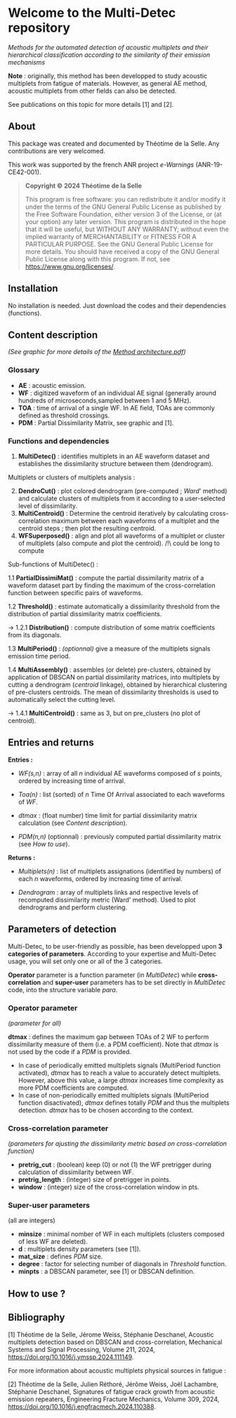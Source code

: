 # Welcome to the __Multi-Detec__ repository
  
</div>

_Methods for the automated detection of acoustic multiplets and their hierarchical classification according to the similarity of their emission mechanisms_


__Note__ : originally, this method has been developped to study acoustic multiplets from fatigue of materials. However, as general AE method, acoustic multiplets from other fields can also be detected.

See publications on this topic for more details [1] and [2].

## About

This package was created and documented by Théotime de la Selle.
Any contributions are very welcomed.

This work was supported by the french ANR project _e-Warnings_ (ANR-19-CE42-001).

> __Copyright ©️ 2024 Théotime de la Selle__
>
> This program is free software: you can redistribute it and/or modify
it under the terms of the GNU General Public License as published by
the Free Software Foundation, either version 3 of the License, or
(at your option) any later version.
> This program is distributed in the hope that it will be useful,
but WITHOUT ANY WARRANTY; without even the implied warranty of
MERCHANTABILITY or FITNESS FOR A PARTICULAR PURPOSE.  See the
GNU General Public License for more details.
> You should have received a copy of the GNU General Public License
along with this program. If not, see <https://www.gnu.org/licenses/>.

## Installation

No installation is needed. Just download the codes and their dependencies (functions).

## Content description
_(See graphic for more details of the [Method architecture.pdf](https://github.com/Tdelaselle/Multi-Detec/files/14540092/Method.architecture.pdf))_

### Glossary

- __AE__ : acoustic emission. 
- __WF__ : digitized waveform of an individual AE signal (generally around hundreds of microseconds,sampled between 1 and 5 MHz).
- __TOA__ : time of arrival of a single WF. In AE field, TOAs are commonly defined as threshold crossings.
- __PDM__ : Partial Dissimilarity Matrix, see graphic and [1]. 

### Functions and dependencies

1. __MultiDetec()__ : identifies multiplets in an AE waveform dataset and establishes the dissimilarity structure between them (dendrogram).

Multiplets or clusters of multiplets analysis : 

2. __DendroCut()__ : plot colored dendrogram (pre-computed ; _Ward_' method) and calculate clusters of multiplets from it according to a user-selected level of dissimilarity.  
3. __MultiCentroid()__ : Determine the centroid iteratively by calculating cross-correlation maximum between each waveforms of a multiplet and the centroid steps ; then plot the resulting                             centroid.
4. __WFSuperposed()__ : align and plot all waveforms of a multiplet or cluster of multiplets (also compute and plot the centroid). /!\ could be long to compute 

Sub-functions of MultiDetec() : 

1.1 __PartialDissimiMat()__ : compute the partial dissimilarity matrix of a waveform dataset part by finding the maximum of the cross-correlation function between specific pairs of waveforms.

1.2 __Threshold()__ : estimate automatically a dissimilarity threshold from the distribution of partial dissimilarity matrix coefficients. 

 ->  1.2.1 __Distribution()__ : compute distribution of some matrix coefficients from its diagonals.
  
1.3 __MultiPeriod()__ : _(optionnal)_ give a measure of the multiplets signals emission time period.

1.4 __MultiAssembly()__ : assembles (or delete) pre-clusters, obtained by application of DBSCAN on partial dissimilarity matrices, into multiplets by cutting a dendrogram (_centroid_                                 linkage), obtained by hierarchical clustering of pre-clusters centroids. The mean of dissimilarity thresholds is used to automatically select the cutting level.

 ->  1.4.1 __MultiCentroid()__ : same as 3, but on pre_clusters (no plot of centroid). 

## Entries and returns 

__Entries :__ 

- _WF(s,n)_ : array of all _n_ individual AE waveforms composed of _s_ points, ordered by increasing time of arrival.

- _Toa(n)_ : list (sorted) of _n_ Time Of Arrival associated to each waveforms of _WF_.
- _dtmax_ : (float number) time limit for partial dissimilarity matrix calculation (see _Content description_).
- _PDM(n,n)_ (optionnal) : previously computed partial dissimilarity matrix (see _How to use_).

__Returns :__

- _Multiplets(n)_ : list of multiplets assignations (identified by numbers) of each _n_ waveforms, ordered by increasing time of arrival.

- _Dendrogram_ : array of multiplets links and respective levels of recomputed dissimilarity metric (Ward' method). Used to plot dendrograms and perform clustering. 

## Parameters of detection

Multi-Detec, to be user-friendly as possible, has been developped upon **3 categories of parameters**. According to your expertise and Multi-Detec usage, you will set only one or all of the 3 categories.  

__Operator__ parameter is a function parameter (in _MultiDetec_) while __cross-correlation__ and __super-user__ parameters has to be set directly in _MultiDetec_ code, into the structure variable _para_.  

### Operator parameter
_(parameter for all)_

__dtmax__ : defines the maximum gap between TOAs of 2 WF to perform dissimilarity measure of them (i.e. a PDM coefficient). Note that _dtmax_ is not used by the code if a _PDM_ is provided.
  -  In case of periodically emitted multiplets signals (MultiPeriod function activated), _dtmax_ has to reach a value to accurately detect multiplets. However, above this value, a large _dtmax_ increases time complexity as more PDM coefficients are computed.
  -  In case of non-periodically emitted multiplets signals (MultiPeriod function disactivated), _dtmax_ defines totally _PDM_ and thus the multiplets detection. _dtmax_ has to be chosen according to the context.

### Cross-correlation parameter  
_(parameters for ajusting the dissimilarity metric based on cross-correlation function)_

- __pretrig_cut__ : (boolean) keep (0) or not (1) the WF pretrigger during calculation of dissimilarity between WF. 
- __pretrig_length__ : (integer) size of pretrigger in points.
- __window__ : (integer) size of the cross-correlation window in pts. 

### Super-user parameters

(all are integers)
- __minsize__ : minimal nomber of WF in each multiplets (clusters composed of less WF are deleted). 
- __d__ : multiplets density parameters (see [1]).
- __mat_size__ : defines _PDM_ size.
- __degree__ : factor for selecting number of diagonals in _Threshold_ function.
- __minpts__ : a DBSCAN parameter, see [1] or DBSCAN definition.

## How to use ? 

## Bibliography

[1] Théotime de la Selle, Jérome Weiss, Stéphanie Deschanel,
Acoustic multiplets detection based on DBSCAN and cross-correlation,
Mechanical Systems and Signal Processing,
Volume 211,
2024,
https://doi.org/10.1016/j.ymssp.2024.111149.

For more information about acoustic multiplets physical sources in fatigue : 

[2] Théotime de la Selle, Julien Réthoré, Jérôme Weiss, Joël Lachambre, Stéphanie Deschanel,
Signatures of fatigue crack growth from acoustic emission repeaters,
Engineering Fracture Mechanics,
Volume 309,
2024,
https://doi.org/10.1016/j.engfracmech.2024.110388.

